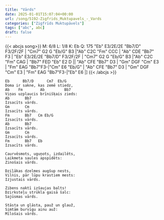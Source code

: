 ```yaml
---
title: "Vārds"
date: 2025-01-01T15:07:04+00:00
url: /song/5192-Zigfrids_Muktupavels_-_Vards
categories: ["Zigfrīds Muktupāvels"]
tags: ["abc", abc]
draft: false
---
```

{{< abcjs song>}}
M: 6/8
L: 1/8
K: Eb
Q: 175
"Eb" E3/2E/2E "Bb7/D" F3/2F/2F | "Cm7" G2 G "Eb/G" B3 |"Ab" C2C "Fm" CCC | "Ab" CDE "Bb7" F3 |
"Eb" E3/2E/2E "Bb7/D" F3/2F/2F | "Cm7" G2 G "Eb/G" B3 |"Ab" C2C "Fm" CAG | "Bb7" FED "Eb" E2 D ||
"Ab" CFE "Bb7" D3 | "Gm" DGF "Cm" E3 | "Fm" EAG "Bb7"F3-|"Cm" E6 "Eb/G" |
"Ab" CFE "Bb7" D3 | "Gm" DGF "Cm" E3 | "Fm" EAG "Bb7"F3-|"Eb" E6  |]
{{< /abcjs >}}
```text
Eb      Bb7/D      Cm7  Eb/G
Doma ir sakne, kas zemē stiedz,
Ab    Fm        Ab         Bb7
Viņas uzplaucis brīnišķais zieds:
Ab       Bb7
Izsacīts vārds.
Gm       Cm
Izsacīts vārds.
Fm       Bb7   Cm Eb/G
Izsacīts vārds.
Ab       Bb7
Izsacīts vārds.
Gm       Cm
Izsacīts vārds.
Fm       Bb7   Eb
Izsacīts vārds.

Caurvēsmots, uguņots, izdailēts,
Laikmeta saules apspīdēts:
Zinošais vārds.

Dziļākas dzelmes augšup nests,
Vilnis, pār lūpu krastiem mests:
Izjustais vārds.

Zibens naktī izšaujas balts!
Dzirksteļu strūkla gaisā šalc:
Sajūsmas vārds.

Stāsta un glāsta, pauž un glauž,
Simtām burvīgu ainu auž:
Mīlošais vārds.
```